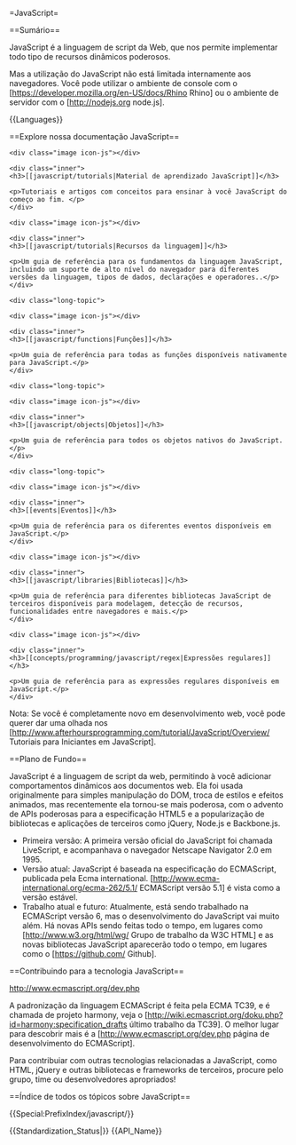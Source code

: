 =JavaScript=

==Sumário==

JavaScript é a linguagem de script da Web, que nos permite implementar todo tipo de recursos dinâmicos poderosos.

Mas a utilização do JavaScript não está limitada internamente aos navegadores. Você pode utilizar o ambiente de console com o [https://developer.mozilla.org/en-US/docs/Rhino Rhino] ou o ambiente de servidor com o [http://nodejs.org node.js].

{{Languages}}

==Explore nossa documentação JavaScript==

<div class="topic-container">

  <div class="long-topic">
  
    <div class="image icon-js"></div>
    
    <div class="inner">
    <h3>[[javascript/tutorials|Material de aprendizado JavaScript]]</h3>
    
    <p>Tutoriais e artigos com conceitos para ensinar à você JavaScript do começo ao fim. </p>
    </div>
  
  </div>
  
  <div class="long-topic">
  
    <div class="image icon-js"></div>
    
    <div class="inner">
    <h3>[[javascript/tutorials|Recursos da linguagem]]</h3>
    
    <p>Um guia de referência para os fundamentos da linguagem JavaScript, incluindo um suporte de alto nível do navegador para diferentes versões da linguagem, tipos de dados, declarações e operadores..</p>
    </div>
  
  </div>
 
    <div class="long-topic">
  
    <div class="image icon-js"></div>
    
    <div class="inner">
    <h3>[[javascript/functions|Funções]]</h3>
    
    <p>Um guia de referência para todas as funções disponíveis nativamente para JavaScript.</p>
    </div>
  
  </div>

  
    <div class="long-topic">
  
    <div class="image icon-js"></div>
    
    <div class="inner">
    <h3>[[javascript/objects|Objetos]]</h3>
    
    <p>Um guia de referência para todos os objetos nativos do JavaScript.</p>
    </div>
  
  </div>

  
    <div class="long-topic">
  
    <div class="image icon-js"></div>
    
    <div class="inner">
    <h3>[[events|Eventos]]</h3>
    
    <p>Um guia de referência para os diferentes eventos disponíveis em JavaScript.</p>
    </div>
  
  </div>
  
  <div class="long-topic">
  
    <div class="image icon-js"></div>
    
    <div class="inner">
    <h3>[[javascript/libraries|Bibliotecas]]</h3>
    
    <p>Um guia de referência para diferentes bibliotecas JavaScript de terceiros disponíveis para modelagem, detecção de recursos, funcionalidades entre navegadores e mais.</p>
    </div>
  
  </div>
  
  <div class="long-topic">
  
    <div class="image icon-js"></div>
    
    <div class="inner">
    <h3>[[concepts/programming/javascript/regex|Expressões regulares]]</h3>
    
    <p>Um guia de referência para as expressões regulares disponíveis em JavaScript.</p>
    </div>
  
  </div>

</div>
<div class="clearfixboth"></div>


Nota: Se você é completamente novo em desenvolvimento web, você pode querer dar uma olhada nos [http://www.afterhoursprogramming.com/tutorial/JavaScript/Overview/ Tutoriais para Iniciantes em JavaScript].

==Plano de Fundo==

JavaScript é a linguagem de script da web, permitindo à você adicionar comportamentos dinâmicos aos documentos web. Ela foi usada originalmente para simples manipulação do DOM, troca de estilos e efeitos animados, mas recentemente ela tornou-se mais poderosa, com o advento de APIs poderosas para a especificação HTML5 e a popularização de bibliotecas e aplicações de terceiros como jQuery, Node.js e Backbone.js.

* Primeira versão: A primeira versão oficial do JavaScript foi chamada LiveScript, e acompanhava o navegador Netscape Navigator 2.0 em 1995.
* Versão atual: JavaScript é baseada na especificação do ECMAScript, publicada pela Ecma international. [http://www.ecma-international.org/ecma-262/5.1/ ECMAScript versão 5.1] é vista como a versão estável. 
* Trabalho atual e futuro: Atualmente, está sendo trabalhado na ECMAScript versão 6, mas o desenvolvimento do JavaScript vai muito além. Há novas APIs sendo feitas todo o tempo, em lugares como [http://www.w3.org/html/wg/ Grupo de trabalho da W3C HTML] e as novas bibliotecas JavaScript aparecerão todo o tempo, em lugares como o [https://github.com/ Github].

==Contribuindo para a tecnologia JavaScript==

http://www.ecmascript.org/dev.php

A padronização da linguagem ECMAScript é feita pela ECMA TC39, e é chamada de projeto harmony, veja o [http://wiki.ecmascript.org/doku.php?id=harmony:specification_drafts último trabalho da TC39]. O melhor lugar para descobrir mais é a [http://www.ecmascript.org/dev.php página de desenvolvimento do ECMAScript].

Para contribuiar com outras tecnologias relacionadas a JavaScript, como HTML, jQuery e outras bibliotecas e frameworks de terceiros, procure pelo grupo, time ou desenvolvedores apropriados!

==Índice de todos os tópicos sobre JavaScript==

{{Special:PrefixIndex/javascript/}}

{{Standardization_Status|}}
{{API_Name}}
